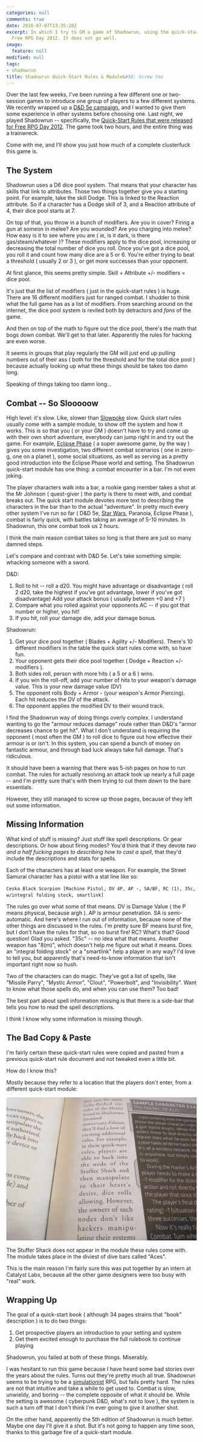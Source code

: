 ```yaml
---
categories: null
comments: true
date: 2016-07-07T13:35:28Z
excerpt: In which I try to GM a game of Shadowrun, using the quick-start rules from
  Free RPG Day 2012. It does not go well.
image:
  feature: null
modified: null
tags:
- shadowrun
title: Shadowrun Quick-Start Rules & Module&#58; Screw You
---
```


Over the last few weeks, I've been running a few different one or two-session games to introduce one group of players to a few different systems. We recently wrapped up a [D&D 5e campaign](http://dnd.wizards.com/products/tabletop-games/rpg-products/rpg_starterset), and I wanted to give them some experience in other systems before choosing one. Last night, we played Shadowrun -- specifically, the [Quick-Start Rules that were released for Free RPG Day 2012](http://drivethrurpg.com/product/103218/Shadowrun-QuickStart-Rules-Free-RPG-Day-2012). The game took two hours, and the entire thing was a trainwreck.

Come with me, and I'll show you just how much of a complete clusterfuck this game is.

## The System

Shadowrun uses a D6 dice pool system. That means that your character has skills that link to attributes. Those two things together give you a starting point. For example, take the skill Dodge. This is linked to the Reaction attribute. So if a character has a Dodge skill of 3, and a Reaction attribute of 4, their dice pool starts at 7.

On top of that, you throw in a bunch of modifiers. Are you in cover? Firing a gun at someon in melee? Are you wounded? Are you charging into melee? How easy is it to see where you are ( ie, is it dark, is there gas/steam/whatever )? These modifiers apply to the dice pool, increasing or decreasing the total number of dice you roll. Once you've got a dice pool, you roll it and count how many dice are a 5 or 6. You're either trying to beat a threshold ( usually 2 or 3 ), or get more successes than your opponent.

At first glance, this seems pretty simple. Skill + Attribute +/- modifiers = dice pool. 

It's just that the list of modifiers ( just in the quick-start rules ) is huge. There are 16 different modifiers just for ranged combat. I shudder to think what the full game has as a list of modifiers. From searching around on the internet, the dice pool system is reviled both by detractors and _fans_ of the game. 

And then on top of the math to figure out the dice pool, there's the math that bogs down combat. We'll get to that later. Apparently the rules for hacking are even worse.

It seems in groups that play regularly the GM will just end up pulling numbers out of their ass ( both for the threshold and for the total dice pool ) because actually looking up what these things should be takes too damn long. 

Speaking of things taking too damn long...

## Combat -- So Slooooow

High level: it's slow. Like, slower than [Slowpoke](http://i.imgur.com/KOsHLzy.png) slow. Quick start rules usually come with a sample module, to show off the system and how it works. This is so that you ( or your GM ) doesn't have to try and come up with their own short adventure, everybody can jump right in and try out the game. For example, [Eclipse Phase](http://eclipsephase.com/) ( a super awesome game, by the way ) gives you some investigation, two different combat scenarios ( one in zero-g, one on a planet ), some social situations, as well as serving as a pretty good introduction into the Eclipse Phase world and setting. The Shadowrun quick-start module has one thing: a combat encounter in a bar. I'm not even joking.

The player characters walk into a bar, a rookie gang member takes a shot at the Mr Johnson ( quest-giver ) the party is there to meet with, and combat breaks out. The quick start module devotes more text to describing the characters in the bar than to the actual "adventure". In pretty much every other system I've run so far ( D&D 5e, [Star Wars](https://www.fantasyflightgames.com/en/products/star-wars-edge-of-the-empire/), Paranoia, Eclipse Phase ), combat is fairly quick, with battles taking an average of 5-10 minutes. In Shadowrun, this one combat took us 2 _hours_.

I think the main reason combat takes so long is that there are just so many damned steps.

Let's compare and contrast with D&D 5e. Let's take something simple: whacking someone with a sword.

D&D:

1. Roll to hit -- roll a d20. You might have advantage or disadvantage 
   ( roll 2 d20, take the highest if you've got advantage, lower if you've got disadvantage)
   Add your attack bonus ( usually between +0 and +7 )
2. Compare what you rolled against your opponents AC -- if you got that number or higher, you hit!
3. If you hit, roll your damage die, add your damage bonus.

Shadowrun:

1. Get your dice pool together ( Blades + Agility +/- Modifiers). There's 10 different modifiers in the table the quick start rules come with, so have fun.
2. Your opponent gets their dice pool together ( Dodge + Reaction +/- modifiers ).
3. Both sides roll, person with more hits ( a 5 or a 6 ) wins.
4. If you win the roll-off, add your number of hits to your weapon's damage value. This is your new damage value (DV)
5. The opponent rolls Body + Armor - (your weapon's Armor Piercing). Each hit reduces the DV of the attack.
6. The opponent applies the modified DV to their wound track. 

I find the Shadowrun way of doing things overly complex. I understand wanting to go the "armour reduces damage" route rather than D&D's "armor decreases chance to get hit". What I don't understand is requiring the opponent ( most often the GM ) to roll dice to figure out how effective their armour is or isn't. In this system, you can spend a bunch of money on fantastic armour, and through bad luck always take full damage. That's ridiculous.

It should have been a warning that there was 5-ish pages on how to run combat. The rules for actually resolving an attack took up nearly a full page -- and I'm pretty sure that's with them trying to cut them down to the bare essentials.

However, they still managed to screw up those pages, because of they left out some information.

## Missing Information

What kind of stuff is missing? Just stuff like spell descriptions. Or gear descriptions. Or how about firing modes? You'd think that if they devote *two and a half fucking pages to describing how to cast a spell*, that they'd include the descriptions and stats for spells. 

Each of the characters has at least one weapon. For example, the Street Samurai character has a pistol with a stat line like so:


`Ceska Black Scorpion [Machine Pistol, DV 4P, AP -, SA/BF, RC (1), 35c, w/integral folding stock, smartlink]`


The rules go over what some of that means. DV is Damage Value ( the P means physical, because argh ). AP is armour penetration. SA is semi-automatic. And here's where I run out of information, because none of the other things are discussed in the rules. I'm pretty sure BF means burst fire, but I don't have the rules for that, so no burst fire! RC? What's that? Good question! Glad you asked. "35c" -- no idea what that means. Another weapon has "8(m)", which doesn't help me figure out what it means. Does an "integral folding stock" or a "smartlink" help a player in any way? I'd love to tell you, but apparently that's need-to-know information that isn't important right now so hush.

Two of the characters can do magic. They've got a list of spells, like "Missile Parry", "Mystic Armor", "Clout", "Powerbolt", and "Invisibility". Want to know what those spells do, and when you can use them? Too bad! 

The best part about spell information missing is that there is a side-bar that tells you how to read the spell descriptions.

I think I know why some information is missing though.

## The Bad Copy & Paste

I'm fairly certain these quick-start rules were copied and pasted from a previous quick-start rule document and not tweaked even a little bit.

How do I know this?

Mostly because they refer to a location that the players don't enter, from a different quick-start module:

![The Stuffer Shack, eh?](/images/shadowrun-stuffer-shack.jpg)

The Stuffer Shack does not appear in the module these rules come with. The module takes place in the diviest of dive bars called "Aces". 

This is the main reason I'm fairly sure this was put together by an intern at Catalyst Labs, because all the other game designers were too busy with "real" work.

## Wrapping Up

The goal of a quick-start book ( although 34 pages strains that "book" description ) is to do two things:

1. Get prospective players an introduction to your setting and system
2. Get them excited enough to purchase the full rulebook to continue playing

Shadowrun, you failed at both of these things. Miserably.

I was hesitant to run this game because I have heard some bad stories over the years about the rules. Turns out they're pretty much all true. Shadowrun seems to be trying to be a [simulationist](https://en.wikipedia.org/wiki/GNS_theory) RPG, but fails pretty hard. The rules are not that intuitive and take a while to get used to. Combat is slow, unwieldy, and boring -- the complete opposite of what it should be. While the setting is awesome ( cyberpunk D&D, what's not to love ), the system is such a turn off that I don't think I'm ever going to give it another shot.

On the other hand, apparently the 5th edition of Shadowrun is much better. Maybe one day I'll give it a shot. But it's not going to happen any time soon, thanks to this garbage fire of a quick-start module.
